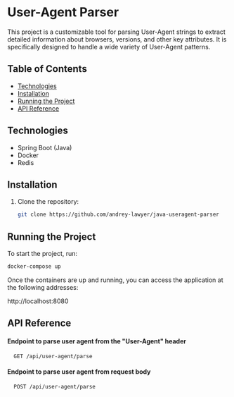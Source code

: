 # User-Agent Parser

This project is a customizable tool for parsing User-Agent strings to extract detailed information about browsers, versions, and other key attributes. It is specifically designed to handle a wide variety of User-Agent patterns.

## Table of Contents

- [Technologies](#technologies)
- [Installation](#installation)
- [Running the Project](#running-the-project)
- [API Reference](#api-reference)

## Technologies

- Spring Boot (Java)
- Docker
- Redis

## Installation

1. Clone the repository:
   ```bash
   git clone https://github.com/andrey-lawyer/java-useragent-parser
   ```

## Running the Project

To start the project, run:

```bash
docker-compose up
```
Once the containers are up and running, you can access the application at the following addresses:

http://localhost:8080


## API Reference

#### Endpoint to parse user agent from the "User-Agent" header

```http
  GET /api/user-agent/parse
```


####  Endpoint to parse user agent from request body 

```http
  POST /api/user-agent/parse
```











